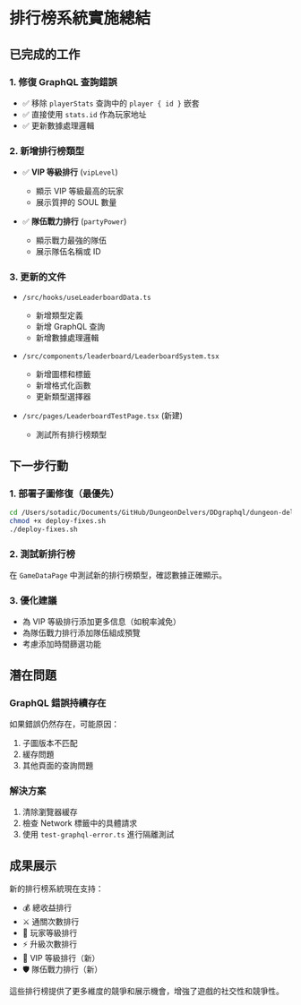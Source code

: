 # 排行榜系統實施總結

## 已完成的工作

### 1. 修復 GraphQL 查詢錯誤
- ✅ 移除 `playerStats` 查詢中的 `player { id }` 嵌套
- ✅ 直接使用 `stats.id` 作為玩家地址
- ✅ 更新數據處理邏輯

### 2. 新增排行榜類型
- ✅ **VIP 等級排行** (`vipLevel`)
  - 顯示 VIP 等級最高的玩家
  - 展示質押的 SOUL 數量
  
- ✅ **隊伍戰力排行** (`partyPower`)
  - 顯示戰力最強的隊伍
  - 展示隊伍名稱或 ID

### 3. 更新的文件
- `/src/hooks/useLeaderboardData.ts`
  - 新增類型定義
  - 新增 GraphQL 查詢
  - 新增數據處理邏輯
  
- `/src/components/leaderboard/LeaderboardSystem.tsx`
  - 新增圖標和標籤
  - 新增格式化函數
  - 更新類型選擇器

- `/src/pages/LeaderboardTestPage.tsx` (新建)
  - 測試所有排行榜類型

## 下一步行動

### 1. 部署子圖修復（最優先）
```bash
cd /Users/sotadic/Documents/GitHub/DungeonDelvers/DDgraphql/dungeon-delvers
chmod +x deploy-fixes.sh
./deploy-fixes.sh
```

### 2. 測試新排行榜
在 `GameDataPage` 中測試新的排行榜類型，確認數據正確顯示。

### 3. 優化建議
- 為 VIP 等級排行添加更多信息（如稅率減免）
- 為隊伍戰力排行添加隊伍組成預覽
- 考慮添加時間篩選功能

## 潛在問題

### GraphQL 錯誤持續存在
如果錯誤仍然存在，可能原因：
1. 子圖版本不匹配
2. 緩存問題
3. 其他頁面的查詢問題

### 解決方案
1. 清除瀏覽器緩存
2. 檢查 Network 標籤中的具體請求
3. 使用 `test-graphql-error.ts` 進行隔離測試

## 成果展示

新的排行榜系統現在支持：
- 💰 總收益排行
- ⚔️ 通關次數排行
- 🎯 玩家等級排行
- ⚡ 升級次數排行
- 👑 VIP 等級排行（新）
- 🛡️ 隊伍戰力排行（新）

這些排行榜提供了更多維度的競爭和展示機會，增強了遊戲的社交性和競爭性。